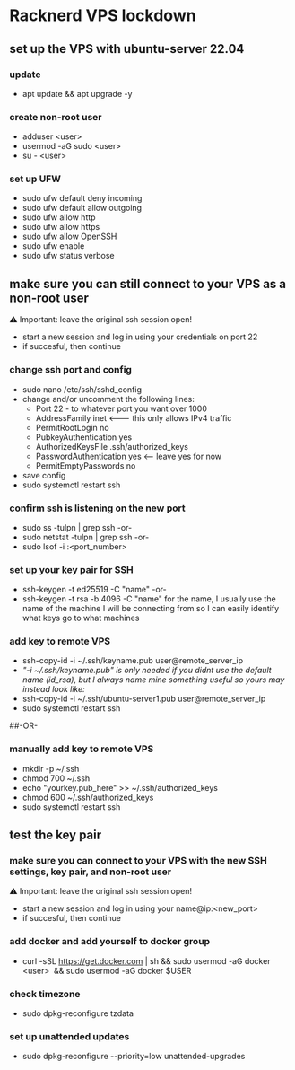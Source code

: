 # Racknerd VPS lockdown

## set up the VPS with ubuntu-server 22.04

### update
- apt update && apt upgrade -y

### create non-root user
- adduser \<user\>
- usermod -aG sudo \<user\>
- su - \<user\>

### set up UFW
- sudo ufw default deny incoming
- sudo ufw default allow outgoing
- sudo ufw allow http
- sudo ufw allow https
- sudo ufw allow OpenSSH
- sudo ufw enable
- sudo ufw status verbose

## make sure you can still connect to your VPS as a non-root user
⚠️ Important: leave the original ssh session open!
- start a new session and log in using your credentials on port 22
- if succesful, then continue

### change ssh port and config
- sudo nano /etc/ssh/sshd_config
- change and/or uncomment the following lines:
  - Port 22 - to whatever port you want over 1000 
  - AddressFamily inet <---  this only allows IPv4 traffic
  - PermitRootLogin no 
  - PubkeyAuthentication yes
  - AuthorizedKeysFile      .ssh/authorized_keys
  - PasswordAuthentication yes <--  leave yes for now
  - PermitEmptyPasswords no
- save config
- sudo systemctl restart ssh
  
### confirm ssh is listening on the new port
- sudo ss -tulpn | grep ssh  -or-
- sudo netstat -tulpn | grep ssh  -or-
- sudo lsof -i :<port_number>

### set up your key pair for SSH
- ssh-keygen -t ed25519 -C "name"   -or-
- ssh-keygen -t rsa -b 4096 -C "name"
for the name, I usually use the name of the machine I will be connecting from so I can easily identify what keys go to what machines

### add key to remote VPS
- ssh-copy-id -i ~/.ssh/keyname.pub user@remote_server_ip
- *"-i ~/.ssh/keyname.pub" is only needed if you didnt use the default name (id_rsa), but I always name mine something useful so yours may instead look like:*
- ssh-copy-id -i ~/.ssh/ubuntu-server1.pub user@remote_server_ip
- sudo systemctl restart ssh

##-OR-

### manually add key to remote VPS
- mkdir -p ~/.ssh
- chmod 700 ~/.ssh
- echo "yourkey.pub_here" >> ~/.ssh/authorized_keys
- chmod 600 ~/.ssh/authorized_keys
- sudo systemctl restart ssh

## test the key pair
### make sure you can connect to your VPS with the new SSH settings, key pair, and non-root user
⚠️ Important: leave the original ssh session open!
- start a new session and log in using your name@ip:\<new_port\>
- if succesful, then continue

### add docker and add yourself to docker group
- curl -sSL https://get.docker.com | sh && sudo usermod -aG docker \<user\>  && sudo usermod -aG docker $USER

### check timezone
- sudo dpkg-reconfigure tzdata

### set up unattended updates
- sudo dpkg-reconfigure --priority=low unattended-upgrades
